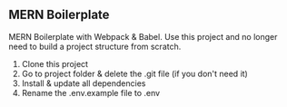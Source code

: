 ## MERN Boilerplate
MERN Boilerplate with Webpack & Babel. Use this project and no longer need to build a project structure from scratch.

1. Clone this project
2. Go to project folder & delete the .git file (if you don't need it)
3. Install & update all dependencies
4. Rename the .env.example file to .env
